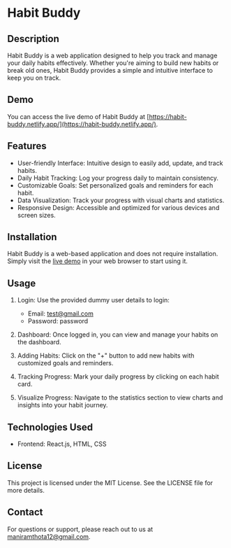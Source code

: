 # Habit Buddy

## Description

Habit Buddy is a web application designed to help you track and manage your daily habits effectively. Whether you're aiming to build new habits or break old ones, Habit Buddy provides a simple and intuitive interface to keep you on track.

## Demo

You can access the live demo of Habit Buddy at [https://habit-buddy.netlify.app/](https://habit-buddy.netlify.app/).

## Features

- User-friendly Interface: Intuitive design to easily add, update, and track habits.
- Daily Habit Tracking: Log your progress daily to maintain consistency.
- Customizable Goals: Set personalized goals and reminders for each habit.
- Data Visualization: Track your progress with visual charts and statistics.
- Responsive Design: Accessible and optimized for various devices and screen sizes.

## Installation

Habit Buddy is a web-based application and does not require installation. Simply visit the [live demo](https://habit-buddy.netlify.app/) in your web browser to start using it.

## Usage

1. Login: Use the provided dummy user details to login:
   - Email: test@gmail.com
   - Password: password

2. Dashboard: Once logged in, you can view and manage your habits on the dashboard.
   
3. Adding Habits: Click on the "+" button to add new habits with customized goals and reminders.

4. Tracking Progress: Mark your daily progress by clicking on each habit card.

5. Visualize Progress: Navigate to the statistics section to view charts and insights into your habit journey.

## Technologies Used

- Frontend: React.js, HTML, CSS

## License

This project is licensed under the MIT License. See the LICENSE file for more details.

## Contact

For questions or support, please reach out to us at [maniramthota12@gmail.com](mailto:maniramthota12@gmail.com).
